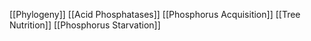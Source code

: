 [[Phylogeny]]
[[Acid Phosphatases]]
[[Phosphorus Acquisition]]
[[Tree Nutrition]]
[[Phosphorus Starvation]]
